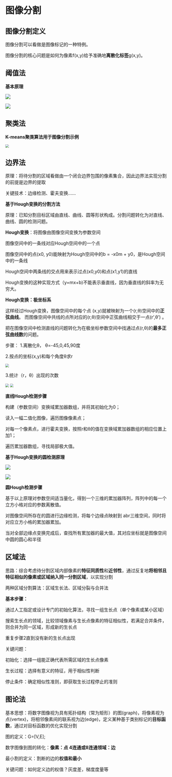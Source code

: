 # 图像分割

## 图像分割定义

图像分割可以看做是图像标记的一种特例。

图像分割的核心问题是如何为像素f(x,y)给予准确地**离散化标签**g(x,y)。

## 阈值法　

**基本原理**

![](https://gitee.com/cpicture/picture-1/raw/master/20210620094659.png)

![](https://gitee.com/cpicture/picture-1/raw/master/20210620094730.png)

## 聚类法

**K-means聚类算法用于图像分割示例**

<img src="https://gitee.com/cpicture/picture-1/raw/master/20210620094849.png" style="zoom:67%;" />

## 边界法

原理：将待分割的区域看做由一个闭合边界包围的像素集合，因此边界法实现分割的前提是边界的提取

关键技术：边缘检测、霍夫变换……

**基于Hough变换的分割方法**

原理：已知分割目标区域由直线、曲线、圆等形状构成。分割问题转化为对直线、曲线、圆的检测问题。

**Hough变换**：将图像由图像空间变换为参数空间

图像空间中的一条线对应Hough空间中的一个点

图像空间中的点(x0, y0)能映射为Hough空间中的b = -x0m + y0，是Hough空间中的一条线

Hough空间中两条线的交点用来表示过点(x0,y0)和点(x1,y1)的直线 

Hough变换的这种实现方式（y=mx+b)不能表示垂直线，因为垂直线的斜率为无穷大。

**Hough变换：极坐标系**

这样经过Hough变换，图像空间中的每个点 (x,y)就被映射为一个(r,θ)空间中的**正弦曲线**。 
而图像空间中共线的点所对应的(r,θ)空间中正弦曲线相交于一点(r’,θ’) 。

把在图像空间中检测直线的问题转化为在极坐标参数空间中找通过点(r,θ)的**最多正弦曲线数**的问题。

步骤：
1.离散化θ， θ=-45,0,45,90度

2.按点的坐标(x,y)和每个角度θ求r

<img src="https://gitee.com/cpicture/picture-1/raw/master/20210620095849.png" style="zoom:67%;" />

3.统计（r，θ）出现的次数

<img src="https://gitee.com/cpicture/picture-1/raw/master/20210620100002.png" style="zoom:67%;" />

<img src="https://gitee.com/cpicture/picture-1/raw/master/20210620100029.png" style="zoom:67%;" />

**直线Hough检测步骤**

构建（参数空间）变换域累加器数组，并将其初始化为0；

读入一幅二值化图像，遍历图像像素点；

对每一个像素点，进行霍夫变换，按照r和θ的值在变换域累加器数组的相应位置上加1；

遍历累加器数组，寻找局部极大值。

**基于Hough变换的圆检测原理**

![](https://gitee.com/cpicture/picture-1/raw/master/20210620100251.png)

![](https://gitee.com/cpicture/picture-1/raw/master/20210620100305.png)

**圆Hough检测步骤**

基于以上原理对参数空间适当量化，得到一个三维的累加器阵列，阵列中的每一个立方小格对应的参数离散值。        

对图像空间所存在的圆进行边缘检测，将每个边缘点映射到 abr三维空间，同时将对应立方小格的累加器累加。

当对全部边缘点变换完成后，查找所有累加器的最大值，其对应坐标就是图像空间中圆的圆心和半径

## 区域法

思路：综合考虑待分割区域内部像素的**特征同质性**和**近邻性**，通过反复地**将相邻且特征相似的像素或区域纳入同一分割区域**，以实现分割

两种区域分割算法：区域生长法、区域分裂与合并法

**基本步骤：**

通过人工指定或设计专门的初始化算法，寻找一组生长点（单个像素或某小区域）

搜索生长点的领域，比较领域像素与生长点像素的特征相似性，若满足合并条件，则合并为同一区域，形成新的生长点

重复步骤2直到没有新的生长点出现

关键问题：

初始化：选择一组能正确代表所需区域的生长点像素

生长过程：选择有意义的特征，用于相似性判断

停止条件：确定相似性准则，即获取生长过程停止的准则

## 图论法

基本思想：将数字图像视为具有拓扑结构（常为矩形）的图(graph)，将像素视为点(vertex)，将相邻像素间的联系视为边(edge)，定义某种基于类别标记的**目标函数**，通过对目标函数的优化实现分割 

图的定义：G=[V,E];

数字图像到图的转化：**像素：点     4连通或8连通领域：边**

最小割的定义：割断的边的**权值和最小**

关键问题：如何定义边的权值？灰度差，梯度度量等